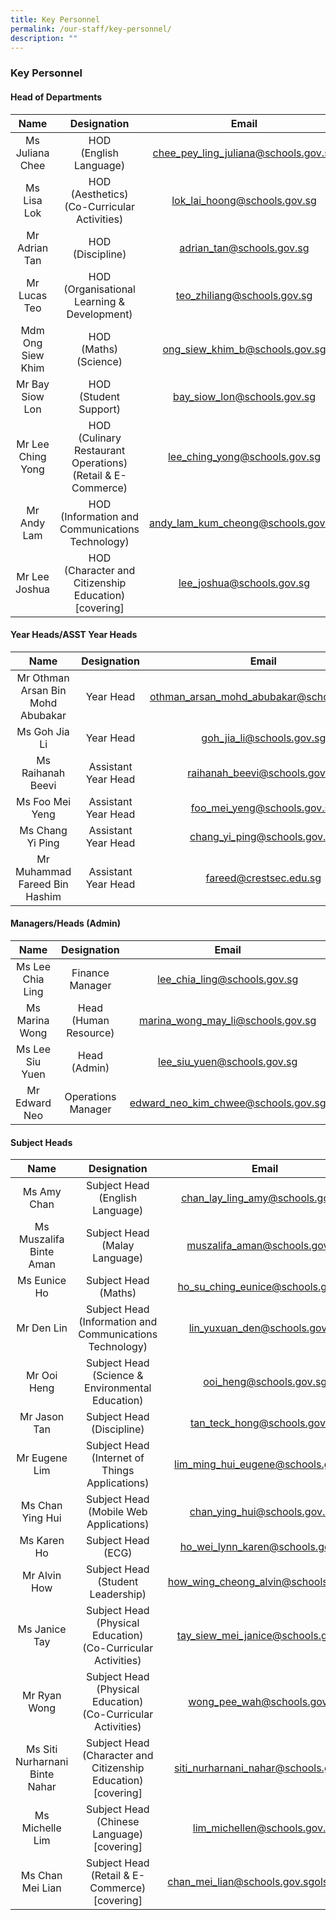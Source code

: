 ```yaml
---
title: Key Personnel
permalink: /our-staff/key-personnel/
description: ""
---
```

### Key Personnel

#### Head of Departments

| Name | Designation | Email |
|:---:|:---:|:---:|
| Ms Juliana Chee | HOD<br>(English Language) | chee_pey_ling_juliana@schools.gov.sg |
| Ms Lisa Lok | HOD<br>(Aesthetics)<br>(Co-Curricular Activities) | lok_lai_hoong@schools.gov.sg |
| Mr Adrian Tan | HOD<br>(Discipline) | adrian_tan@schools.gov.sg |
| Mr Lucas Teo | HOD<br>(Organisational Learning &amp; Development) | teo_zhiliang@schools.gov.sg |
| Mdm Ong Siew Khim | HOD<br>(Maths)<br>(Science) | ong_siew_khim_b@schools.gov.sg |
| Mr Bay Siow Lon | HOD<br>(Student Support) | bay_siow_lon@schools.gov.sg |
| Mr Lee Ching Yong | HOD<br>(Culinary Restaurant Operations)<br>(Retail &amp; E-Commerce)<br> | lee_ching_yong@schools.gov.sg |
| Mr Andy Lam | HOD<br>(Information and Communications Technology) | andy_lam_kum_cheong@schools.gov.sg |
| Mr Lee Joshua | HOD<br>(Character and Citizenship Education)<br> [covering] | lee_joshua@schools.gov.sg |

 
#### Year Heads/ASST Year Heads

| Name | Designation | Email |
|:---:|:---:|:---:|
| Mr Othman Arsan Bin Mohd Abubakar | Year Head | othman_arsan_mohd_abubakar@schools.gov.sg |
| Ms Goh Jia Li | Year Head | goh_jia_li@schools.gov.sg |
| Ms Raihanah Beevi |Assistant Year Head | raihanah_beevi@schools.gov.sg |
| Ms Foo Mei Yeng |  Assistant Year Head | foo_mei_yeng@schools.gov.sg |
| Ms Chang Yi Ping |  Assistant Year Head | chang_yi_ping@schools.gov.sg |
| Mr Muhammad Fareed Bin Hashim | Assistant Year Head | fareed@crestsec.edu.sg |


#### Managers/Heads (Admin)

| Name | Designation | Email |
|:---:|:---:|:---:|
| Ms Lee Chia Ling | Finance Manager | lee_chia_ling@schools.gov.sg |
| Ms Marina Wong | Head (Human Resource) | marina_wong_may_li@schools.gov.sg |
| Ms Lee Siu Yuen | Head (Admin) | lee_siu_yuen@schools.gov.sg |
| Mr Edward Neo | Operations Manager |edward_neo_kim_chwee@schools.gov.sg |


#### Subject Heads

| Name | Designation | Email |
|:---:|:---:|:---:|
| Ms Amy Chan  | Subject Head<br>(English Language) | chan_lay_ling_amy@schools.gov.sg |
| Ms Muszalifa Binte Aman | Subject Head<br>(Malay Language)| muszalifa_aman@schools.gov.sg |
| Ms Eunice Ho | Subject Head (Maths)| ho_su_ching_eunice@schools.gov.sg |
| Mr Den Lin | Subject Head<br>(Information and Communications Technology) | lin_yuxuan_den@schools.gov.sg |
| Mr Ooi Heng | Subject Head (Science &amp; Environmental Education) | ooi_heng@schools.gov.sg |
| Mr Jason Tan | Subject Head (Discipline) | tan_teck_hong@schools.gov.sg |
| Mr Eugene Lim | Subject Head (Internet of Things Applications) | lim_ming_hui_eugene@schools.gov.sg |
| Ms Chan Ying Hui | Subject Head<br>(Mobile Web Applications) | chan_ying_hui@schools.gov.sg)|
| Ms Karen Ho | Subject Head<br>(ECG) | ho_wei_lynn_karen@schools.gov.sg |
| Mr Alvin How | Subject Head<br>(Student Leadership) | how_wing_cheong_alvin@schools.gov.sg |
| Ms Janice Tay | Subject Head<br>(Physical Education)<br>(Co-Curricular Activities) | tay_siew_mei_janice@schools.gov.sg |
| Mr Ryan Wong | Subject Head<br>(Physical Education)<br>(Co-Curricular Activities) | wong_pee_wah@schools.gov.sg |
| Ms Siti Nurharnani Binte Nahar | Subject Head<br>(Character and Citizenship Education)<br>[covering]| siti_nurharnani_nahar@schools.gov.sg |
| Ms Michelle Lim | Subject Head <br> (Chinese Language) <br>[covering] | lim_michellen@schools.gov.sg|
| Ms Chan Mei Lian | Subject Head <br>(Retail &amp; E-Commerce) [covering] | chan_mei_lian@schools.gov.sgols.gov.sg